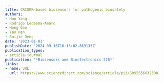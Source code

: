 ```yaml
---
title: CRISPR-based biosensors for pathogenic biosafety
authors:
- Hao Yang
- Rodrigo Ledesma-Amaro
- Hong Gao
- Yao Ren
- Ruijie Deng
date: '2023-01-01'
publishDate: '2024-09-16T16:13:02.869133Z'
publication_types:
- article-journal
publication: '*Biosensors and Bioelectronics 228*'
links:
- name: URL
  url: https://www.sciencedirect.com/science/article/pii/S0956566323001318
---
```

